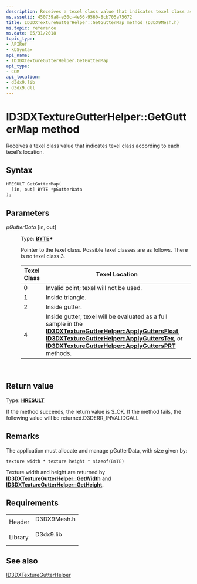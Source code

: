 ```yaml
---
description: Receives a texel class value that indicates texel class according to each texel's location.
ms.assetid: 450739a8-e30c-4e56-9560-8cb705a75672
title: ID3DXTextureGutterHelper::GetGutterMap method (D3DX9Mesh.h)
ms.topic: reference
ms.date: 05/31/2018
topic_type: 
- APIRef
- kbSyntax
api_name: 
- ID3DXTextureGutterHelper.GetGutterMap
api_type: 
- COM
api_location: 
- d3dx9.lib
- d3dx9.dll
---
```


# ID3DXTextureGutterHelper::GetGutterMap method

Receives a texel class value that indicates texel class according to each texel's location.

## Syntax


```C++
HRESULT GetGutterMap(
  [in, out] BYTE *pGutterData
);
```



## Parameters

<dl> <dt>

*pGutterData* \[in, out\]
</dt> <dd>

Type: **[**BYTE**](../winprog/windows-data-types.md)\***

Pointer to the texel class. Possible texel classes are as follows. There is no texel class 3.



| Texel Class | Texel Location                                                                                                                                                                                                                                                                                                                                                                |
|-------------|-------------------------------------------------------------------------------------------------------------------------------------------------------------------------------------------------------------------------------------------------------------------------------------------------------------------------------------------------------------------------------|
| 0           | Invalid point; texel will not be used.                                                                                                                                                                                                                                                                                                                                        |
| 1           | Inside triangle.                                                                                                                                                                                                                                                                                                                                                              |
| 2           | Inside gutter.                                                                                                                                                                                                                                                                                                                                                                |
| 4           | Inside gutter; texel will be evaluated as a full sample in the [**ID3DXTextureGutterHelper::ApplyGuttersFloat**](id3dxtexturegutterhelper--applyguttersfloat.md), [**ID3DXTextureGutterHelper::ApplyGuttersTex**](id3dxtexturegutterhelper--applygutterstex.md), or [**ID3DXTextureGutterHelper::ApplyGuttersPRT**](id3dxtexturegutterhelper--applyguttersprt.md) methods. |



 

</dd> </dl>

## Return value

Type: **[**HRESULT**](https://msdn.microsoft.com/library/Bb401631(v=MSDN.10).aspx)**

If the method succeeds, the return value is S\_OK. If the method fails, the following value will be returned.D3DERR\_INVALIDCALL

## Remarks

The application must allocate and manage pGutterData, with size given by:


```
texture width * texture height * sizeof(BYTE)
```



Texture width and height are returned by [**ID3DXTextureGutterHelper::GetWidth**](id3dxtexturegutterhelper--getwidth.md) and [**ID3DXTextureGutterHelper::GetHeight**](id3dxtexturegutterhelper--getheight.md).

## Requirements



|                    |                                                                                        |
|--------------------|----------------------------------------------------------------------------------------|
| Header<br/>  | <dl> <dt>D3DX9Mesh.h</dt> </dl> |
| Library<br/> | <dl> <dt>D3dx9.lib</dt> </dl>   |



## See also

<dl> <dt>

[ID3DXTextureGutterHelper](id3dxtexturegutterhelper.md)
</dt> </dl>

 

 
